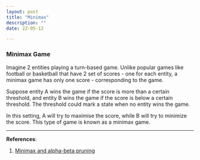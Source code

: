 ```yaml
---
layout: post
title: "Minimax"
description: ""
date: 22-05-12

---
```



### Minimax Game 

Imagine 2 entities playing a turn-based game. Unlike popular games like football or basketball that have 2 set of scores - one for each entity, a minimax game has only one score - corresponding to the game. 

Suppose entity A wins the game if the score is more than a certain threshold, and entity B wins the game if the score is below a certain threshold. The threshold could mark a state when no entity wins the game.

In this setting, A will try to maximise the score, while B will try to minimize the score. This type of game is known as a minimax game.  

---

**References**: 
1. [Minimax and alpha-beta pruning](https://youtu.be/l-hh51ncgDI)
